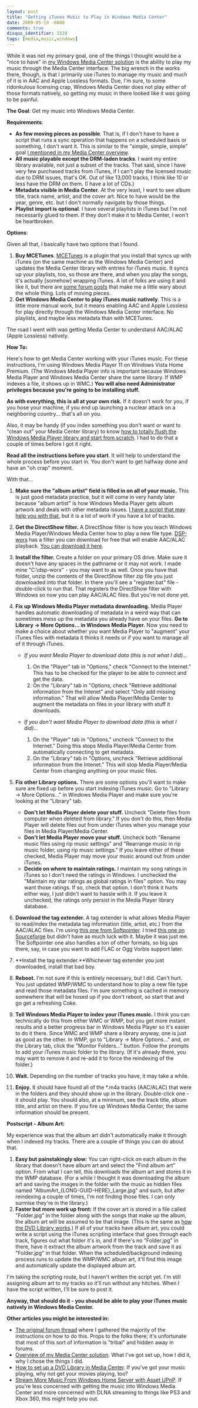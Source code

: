 ```yaml
---
layout: post
title: "Getting iTunes Music to Play in Windows Media Center"
date: 2009-05-19 -0800
comments: true
disqus_identifier: 1528
tags: [media,music,windows]
---
```

While it was not my primary goal, one of the things I thought would be a
"nice to have" in [my Windows Media Center
solution](/archive/2008/09/30/overview-of-my-media-center-solution.aspx)
is the ability to play my music through the Media Center interface. The
big wrench in the works there, though, is that I primarily use iTunes to
manage my music and much of it is in AAC and Apple Lossless formats.
Due, I'm sure, to some ridonkulous licensing crap, Windows Media Center
does not play either of those formats natively, so getting my music in
there looked like it was going to be painful.

**The Goal**: Get my music into Windows Media Center.

**Requirements**:

-   **As few moving pieces as possible**. That is, if I don't have to
    have a script that runs a sync operation that happens on a scheduled
    basis or something, I don't want it. This is similar to the "simple,
    simple, simple" goal [I mentioned in my Media Center
    overview](/archive/2008/09/30/overview-of-my-media-center-solution.aspx).
-   **All music playable except the DRM-laden tracks**. I want my entire
    library available, not just a subset of the tracks. That said, since
    I have very few purchased tracks from iTunes, if I can't play the
    licensed music due to DRM issues, that's OK. Out of like 13,000
    tracks, I think like 10 or less have the DRM on them. (I have a lot
    of CDs.)
-   **Metadata visible in Media Center**. At the very least, I want to
    see album title, track name, artist, and the cover art. Nice to have
    would be the year, genre, etc. but I don't normally navigate by
    those things.
-   **Playlist import is optional**. I have several playlists in iTunes
    but I'm not necessarily glued to them. If they don't make it to
    Media Center, I won't be heartbroken.

**Options**:

Given all that, I basically have two options that I found.

1.  **Buy MCETunes**. [MCETunes](http://www.mcetunes.com/) is a plugin
    that you install that syncs up with iTunes (on the same machine as
    the Windows Media Center) and updates the Media Center library with
    entries for iTunes music. It syncs up your playlists, too, so those
    are there, and when you play the songs, it's actually [somehow]
    wrapping iTunes. A lot of folks are using it and like it, but there
    are [some forum posts](http://www.proxure.com/forums/index.php?c=2)
    that make me a little wary about the whole thing. Lots of moving
    pieces.
2.  **Get Windows Media Center to play iTunes music natively**. This is
    a little more manual work, but it means enabling AAC and Apple
    Lossless for play directly through the Windows Media Center
    interface. No playlists, and maybe less metadata than with MCETunes.

The road I went with was getting Media Center to understand AAC/ALAC
(Apple Lossless) natively.

**How To:**

Here's how to get Media Center working with your iTunes music. For these
instructions, I'm using Windows Media Player 11 on Windows Vista Home
Premium. (The Windows Media Player info is important because Windows
Media Player and Windows Media Center share the same library. If WMP
indexes a file, it shows up in WMC.) **You will also need Administrator
privileges because you're going to be installing stuff.**

**As with everything, this is all at your own risk.** If it doesn't work
for you, if you hose your machine, if you end up launching a nuclear
attack on a neighboring country... that's all on you.

Also, it may be handy (if you index something you don't want or want to
"clean out" your Media Center library) to know [how to totally flush the
Windows Media Player library and start from
scratch](http://www.krunk4ever.com/blog/2007/09/16/reindexing-media-center-library/).
I had to do that a couple of times before I got it right.

**Read all the instructions before you start**. It will help to
understand the whole process before you start in. You don't want to get
halfway done and have an "oh crap" moment.

With that...

1.  **Make sure the "album artist" field is filled in on all of your
    music.** This is just good metadata practice, but it will come in
    very handy later because "album artist" is how Windows Media Player
    gets album artwork and deals with other metadata issues. [I have a
    script that may help you with
    that](/archive/2009/05/09/automatically-set-album-artist-in-itunes.aspx),
    but it is a lot of work if you have a lot of tracks.
2.  **Get the DirectShow filter.** A DirectShow filter is how you teach
    Windows Media Player/Windows Media Center how to play a new file
    type. [DSP-worx](http://www.dsp-worx.de/) has a filter you can
    download for free that will enable AAC/ALAC playback. [You can
    download it
    here](http://files.dsp-worx.de/dsmp3source_aac_alac.zip).
3.  **Install the filter.** Create a folder on your primary OS drive.
    Make sure it doesn't have any spaces in the pathname or it may not
    work. I made mine "C:\\dsp-worx" - you may want to as well. Once you
    have that folder, unzip the contents of the DirectShow filter zip
    file you just downloaded into that folder. In there you'll see a
    "register.bat" file - double-click to run that. That registers the
    DirectShow filter with Windows so now you can play AAC/ALAC files.
    But you're not done yet.
4.  **Fix up Windows Media Player metadata downloading.** Media Player
    handles automatic downloading of metadata in a weird way that can
    sometimes mess up the metadata you already have on your files. **Go
    to Library -\> More Options... in Windows Media Player.** Now you
    need to make a choice about whether you want Media Player to
    "augment" your iTunes files with metadata it thinks it needs or if
    you want to manage all of it through iTunes.
    -   *If you want Media Player to download data (this is not what I
        did)...*
        1.  On the "Player" tab in "Options," check "Connect to the
            Internet." This has to be checked for the player to be able
            to connect and get the data.
        2.  On the "Library" tab in "Options, check "Retrieve additional
            information from the Intenet" and select "Only add missing
            information." That will allow Media Player/Media Center to
            augment the metadata on files in your library with stuff it
            downloads.

    -   *If you don't want Media Player to download data (this is what I
        did)...*
        1.  On the "Player" tab in "Options," uncheck "Connect to the
            Internet." Doing this stops Media Player/Media Center from
            automatically connecting to get metadata.
        2.  On the "Library" tab in "Options, uncheck "Retrieve
            additional information from the Intenet." This will stop
            Media Player/Media Center from changing anything on your
            music files.

5.  **Fix other Library options.** There are some options you'll want to
    make sure are fixed up before you start indexing iTunes music. Go to
    "Library -\> More Options..." in Windows Media Player and make sure
    you're looking at the "Library" tab.
    -   **Don't let Media Player delete your stuff.** Uncheck "Delete
        files from computer when deleted from library." If you don't do
        this, then Media Player will delete files out from under iTunes
        when you manage your files in Media Player/Media Center.
    -   **Don't let Media Player move your stuff.** Uncheck both "Rename
        music files using rip music settings" and "Rearrange music in
        rip music folder, using rip music settings." If you leave either
        of these checked, Media Player may move your music around out
        from under iTunes.
    -   **Decide on where to maintain ratings.** I maintain my song
        ratings in iTunes so I don't need the ratings in Windows. I
        unchecked the "Maintain my star ratings as global ratings in
        files" option. You may want those ratings. If so, check that
        option. I don't think it hurts either way, I just didn't want to
        hassle with it. If you leave it unchecked, the ratings only
        persist in the Media Player library database.

6.  **Download the tag extender.** A tag extender is what allows Media
    Player to read/index the metadata tag information (title, artist,
    etc.) from the AAC/ALAC files. I'm using [this one from
    Softpointer](http://www.softpointer.com/WMPTagSupport.htm). I tried
    [this one on
    Sourceforge](http://sourceforge.net/projects/wmptagext/) but didn't
    have as much luck with it. Maybe it was just me. The Softpointer one
    also handles a ton of other formats, so big ups there, say, in case
    you want to add FLAC or Ogg Vorbis support later.
7.  **Install the tag extender.**Whichever tag extender you just
    downloaded, install that bad boy.
8.  **Reboot.** I'm not sure if this is entirely necessary, but I did.
    Can't hurt. You just updated WMP/WMC to understand how to play a new
    file type and read those metadata files. I'm sure something is
    cached in memory somewhere that will be hosed up if you don't
    reboot, so start that and go get a refreshing Coke.
9.  **Tell Windows Media Player to index your iTunes music.** I think
    you can technically do this from either WMC or WMP, but you get more
    instant results and a better progress bar in Windows Media Player so
    it's easier to do it there. Since WMC and WMP share a library
    anyway, one is just as good as the other. In WMP, go to "Library -\>
    More Options..." and, on the Library tab, click the "Monitor
    Folders..." button. Follow the prompts to add your iTunes music
    folder to the library. (If it's already there, you may want to
    remove it and re-add it to force the reindexing of the folder.)
10. **Wait.** Depending on the number of tracks you have, it may take a
    while.
11. **Enjoy.** It should have found all of the \*.m4a tracks (AAC/ALAC)
    that were in the folders and they should show up in the library.
    Double-click one - it should play. You should also, at a minimum,
    see the track title, album title, and artist on there. If you fire
    up Windows Media Center, the same information should be present.

**Postscript - Album Art:**

My experience was that the album art didn't automatically make it
through when I indexed my tracks. There are a couple of things you can
do about that.

1.  **Easy but painstakingly slow:** You can right-click on each album
    in the library that doesn't have album art and select the "Find
    album art" option. From what I can tell, this downloads the album
    art and stores it in the WMP database. (For a while I thought it was
    downloading the album art and saving the images in the folder with
    the music as hidden files named
    "AlbumArt\_{LONG-GUID-HERE}\_Large.jpg" and such, but after
    reindexing a couple of times, I'm not finding those files. I can
    only surmise they're in the library.)
2.  **Faster but more work up front:** If the cover art is stored in a
    file called "Folder.jpg" in the folder along with the songs that
    make up the album, the album art will be assumed to be that image.
    (This is the same as [how the DVD Library
    works](/archive/2008/09/12/how-to-set-up-a-dvd-library-in-windows-media.aspx).) If
    all of your tracks have album art, you could write a script using
    the iTunes scripting interface that goes through each track, figures
    out what folder it's in, and if there's no "Folder.jpg" in there,
    have it extract the album artwork from the track and save it as
    "Folder.jpg" in that folder. When the scheduled/background indexing
    process runs to update the WMP/WMC album art, it'll find this image
    and automatically update the displayed album art.

I'm taking the scripting route, but I haven't written the script yet.
I'm still assigning album art to my tracks so it'll run without any
hitches. When I have the script written, I'll be sure to post it.

**Anyway, that should do it - you should be able to play your iTunes
music natively in Windows Media Center.**

**Other articles you might be interested in:**

-   [The original forum
    thread](http://www.technologyquestions.com/technology/windows-media/133228-displaying-m4a-media-player-11-library-media-center-vista.html)
    where I gathered the majority of the instructions on how to do this.
    Props to the folks there; it's unfortunate that most of this sort of
    information is "tribal" and hidden away in forums.
-   [Overview of my Media Center
    solution](/archive/2008/09/30/overview-of-my-media-center-solution.aspx).
    What I've got set up, how I did it, why I chose the things I did.
-   [How to set up a DVD Library in Media
    Center](/archive/2008/09/12/how-to-set-up-a-dvd-library-in-windows-media.aspx).
    If you've got your music playing, why not get your movies playing,
    too?
-   [Stream More Music From Windows Home Server with Asset
    UPnP](/archive/2009/08/11/stream-more-music-from-windows-home-server-with-asset-upnp.aspx).
    If you're less concerned with getting the music into Windows Media
    Center and more concerned with DLNA streaming to things like PS3 and
    Xbox 360, this might help you out.


